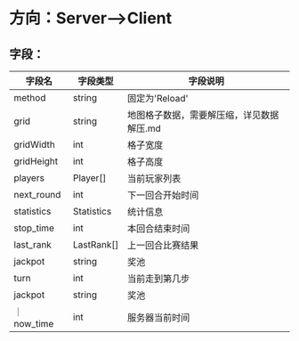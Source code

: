 # 方向：Server-->Client


## 字段：

| 字段名 | 字段类型 | 字段说明 |
|-------|-------|-------|
| method  | string  | 固定为'Reload'  |
| grid  | string  | 地图格子数据，需要解压缩，详见数据解压.md  |
| gridWidth  | int  | 格子宽度  |
| gridHeight  | int  | 格子高度  |
| players  | Player[]  | 当前玩家列表  |
| next_round  | int  | 下一回合开始时间  |
| statistics  | Statistics  | 统计信息  |
| stop_time  | int  | 本回合结束时间  |
| last_rank  | LastRank[]  | 上一回合比赛结果  |
| jackpot  | string  | 奖池  |
| turn  | int  | 当前走到第几步  |
| jackpot  | string  | 奖池  |
｜ now_time | int  | 服务器当前时间  |
